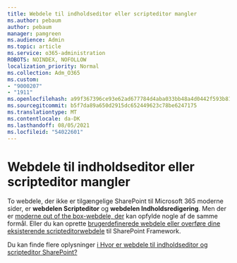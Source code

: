 ```yaml
---
title: Webdele til indholdseditor eller scripteditor mangler
ms.author: pebaum
author: pebaum
manager: pamgreen
ms.audience: Admin
ms.topic: article
ms.service: o365-administration
ROBOTS: NOINDEX, NOFOLLOW
localization_priority: Normal
ms.collection: Adm_O365
ms.custom:
- "9000207"
- "1911"
ms.openlocfilehash: a99f367396ce93e62ad677784d4aba033bb48a4d0442f593b81dfaa607739403
ms.sourcegitcommit: b5f7da89a650d2915dc652449623c78be6247175
ms.translationtype: MT
ms.contentlocale: da-DK
ms.lasthandoff: 08/05/2021
ms.locfileid: "54022601"
---
```

# <a name="content-editor-or-script-editor-web-parts-are-missing"></a>Webdele til indholdseditor eller scripteditor mangler

To webdele, der ikke er tilgængelige SharePoint til Microsoft 365 moderne sider, er **webdelen Scripteditor** og **webdelen Indholdsredigering**. Men der er [moderne out of the box-webdele, der](https://support.microsoft.com/office/ed6cc9ce-8b2a-480c-a655-1b9d7615cdbd#bkmk_outofbox) kan opfylde nogle af de samme formål. Eller du kan oprette [brugerdefinerede webdele eller overføre dine eksisterende scripteditorwebdele](https://support.microsoft.com/office/ed6cc9ce-8b2a-480c-a655-1b9d7615cdbd#bkmk_custom) til SharePoint Framework.  

Du kan finde flere oplysninger [i Hvor er webdele til indholdseditor og scripteditor SharePoint?](https://support.microsoft.com/office/ed6cc9ce-8b2a-480c-a655-1b9d7615cdbd)
